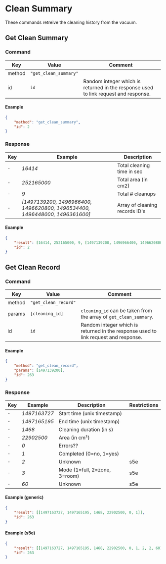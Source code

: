 # Clean Summary

These commands retreive the cleaning history from the vacuum.

## Get Clean Summary

### Command

| Key    | Value                 | Comment                                                                             |
| ------ | --------------------- | ----------------------------------------------------------------------------------- |
| method | `"get_clean_summary"` |                                                                                     |
| id     | `id`                  | Random integer which is returned in the response used to link request and response. |

#### Example

```json
{
    "method": "get_clean_summary",
    "id": 2
}
```

### Response

| Key | Example                                                                    | Description                    |
| --- | -------------------------------------------------------------------------- | ------------------------------ |
| `-` | _16414_                                                                    | Total cleaning time in sec     |
| `-` | _252165000_                                                                | Total area (in cm2)            |
| `-` | _9_                                                                        | Total # cleanups               |
| `-` | _[1497139200, 1496966400, 1496620800, 1496534400, 1496448000, 1496361600]_ | Array of cleaning records ID's |

#### Example

```json
{
    "result": [16414, 252165000, 9, [1497139200, 1496966400, 1496620800, 1496534400, 1496448000, 1496361600]],
    "id": 2
}
```

## Get Clean Record

### Command

| Key    | Value                | Comment                                                                             |
| ------ | -------------------- | ----------------------------------------------------------------------------------- |
| method | `"get_clean_record"` |                                                                                     |
| params | `[cleaning_id]`      | `cleaning_id` can be taken from the array of `get_clean_summary`.                   |
| id     | `id`                 | Random integer which is returned in the response used to link request and response. |

#### Example

```json
{
    "method": "get_clean_record",
    "params": [1497139200],
    "id": 263
}
```

### Response

| Key | Example      | Description                  | Restrictions |
| --- | ------------ | ---------------------------  | ------------ |
| `-` | _1497163727_ | Start time (unix timestamp)  |              |
| `-` | _1497165195_ | End time (unix timestamp)    |              |
| `-` | _1468_       | Cleaning duration (in s)     |              |
| `-` | _22902500_   | Area (in cm²)                |              |
| `-` | _0_          | Errors??                     |              |
| `-` | _1_          | Completed  (0=no, 1=yes)     |              |
| `-` | _2_          | Unknown                      | s5e          |
| `-` | _3_          | Mode (1=full, 2=zone, 3=room)| s5e          |
| `-` | _60_         | Unknown                      | s5e          |

#### Example (generic)

```json
{
    "result": [[1497163727, 1497165195, 1468, 22902500, 0, 1]],
    "id": 263
}
```

#### Example (s5e)
```json
{
    "result": [[1497163727, 1497165195, 1468, 22902500, 0, 1, 2, 2, 60]],
    "id": 263
}
```
